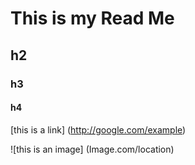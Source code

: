 # This is my Read Me
## h2
### h3
#### h4

[this is a link] (http://google.com/example)

![this is an image] (Image.com/location) 